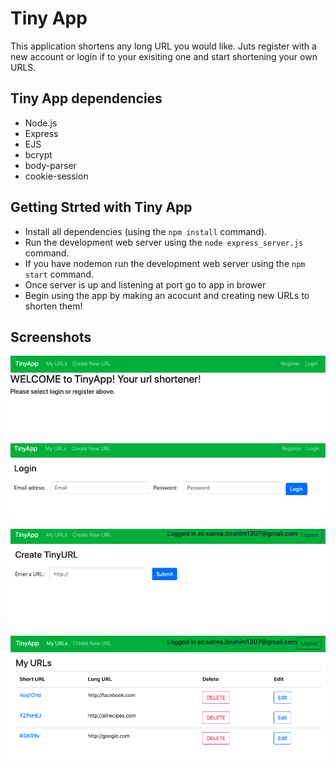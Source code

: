 
# Tiny App

This application shortens any long URL you would like. Juts register with a new account or login if to your exisiting one and 
start shortening your own URLS.

## Tiny App dependencies

- Node.js
- Express
- EJS
- bcrypt
- body-parser
- cookie-session

## Getting Strted with Tiny App

- Install all dependencies (using the `npm install` command).
- Run the development web server using the `node express_server.js` command.
- If you have nodemon run the development web server using the `npm start` command.
- Once server is up and listening at port go to app in brower
- Begin using the app by making an acocunt and creating new URLs to shorten them!

## Screenshots

![Homepage](https://github.com/salmy101/tinyapp/blob/master/docs/homepage.png?raw=true)

![Login](https://github.com/salmy101/tinyapp/blob/master/docs/login.png?raw=true)

![Create TinyURL](https://github.com/salmy101/tinyapp/blob/master/docs/new.png?raw=true)

![My URLS](https://github.com/salmy101/tinyapp/blob/master/docs/urls-page.png?raw=true)
